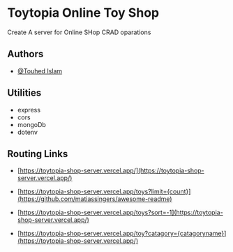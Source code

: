 
# Toytopia Online Toy Shop

Create A server for Online SHop CRAD oparations 







## Authors

- [@Touhed Islam](https://github.com/mr-touhed)


## Utilities

- express
-  cors
- mongoDb
- dotenv




## Routing Links

 - [https://toytopia-shop-server.vercel.app/](https://toytopia-shop-server.vercel.app/)
 - [https://toytopia-shop-server.vercel.app/toys?limit={count}](https://github.com/matiassingers/awesome-readme)
 - [https://toytopia-shop-server.vercel.app/toys?sort=-1](https://toytopia-shop-server.vercel.app/)

  - [https://toytopia-shop-server.vercel.app/toy?catagory={catagoryname}](https://toytopia-shop-server.vercel.app/)

